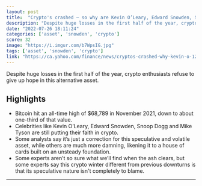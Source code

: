 ```yaml
---
layout: post
title:  "Crypto's crashed — so why are Kevin O’Leary, Edward Snowden, Snoop Dogg, Mike Tyson and more still putting their faith in it?"
description: "Despite huge losses in the first half of the year, crypto enthusiasts refuse to give up hope in this alternative asset."
date: "2022-07-26 18:11:24"
categories: ['asset', 'snowden', 'crypto']
score: 32
image: "https://i.imgur.com/b7WpsIG.jpg"
tags: ['asset', 'snowden', 'crypto']
link: "https://ca.yahoo.com/finance/news/cryptos-crashed-why-kevin-o-120000671.html"
---
```


Despite huge losses in the first half of the year, crypto enthusiasts refuse to give up hope in this alternative asset.

## Highlights

- Bitcoin hit an all-time high of $68,789 in November 2021, down to about one-third of that value.
- Celebrities like Kevin O’Leary, Edward Snowden, Snoop Dogg and Mike Tyson are still putting their faith in crypto.
- Some analysts say it’s just a correction for this speculative and volatile asset, while others are much more damning, likening it to a house of cards built on an unsteady foundation.
- Some experts aren’t so sure what we’ll find when the ash clears, but some experts say this crypto winter different from previous downturns is that its speculative nature isn't completely to blame.

---
